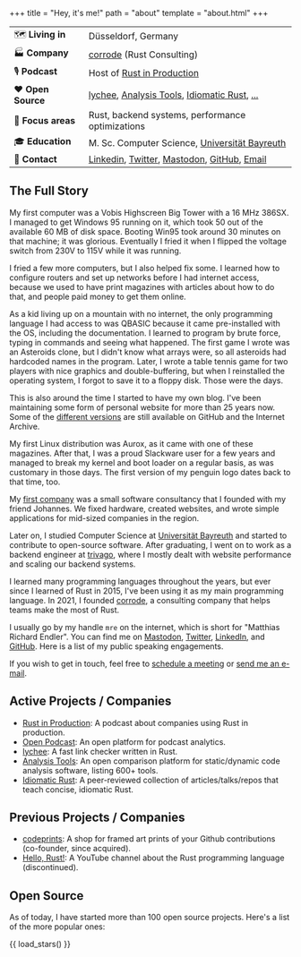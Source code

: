 +++
title = "Hey, it's me!"
path = "about"
template = "about.html"
+++

|                 |                                                                                                                                                             |
| --------------- | ----------------------------------------------------------------------------------------------------------------------------------------------------------- |
| 🗺️ **Living in**   | Düsseldorf, Germany                                                                                                                                         |
| 🏭 **Company**     | [corrode](https://corrode.dev) (Rust Consulting)                                                                                                            |
| 🎙️ **Podcast**     | Host of [Rust in Production](https://corrode.dev/podcast)                                                                                                   |
| ❤️ **Open Source** | [lychee](https://lychee.cli.rs), [Analysis Tools](https://analysis-tools.dev), [Idiomatic Rust](https://github.com/mre/idiomatic-rust), [...](#open-source) |
| 🎯 **Focus areas** | Rust, backend systems, performance optimizations                                                                                                            |
| 🎓 **Education**   | M. Sc. Computer Science, [Universität Bayreuth](https://www.uni-bayreuth.de/)                                                                               |
| 🤝 **Contact**     | [Linkedin], [Twitter], [Mastodon], [GitHub], [Email]                                                                                                        |

## The Full Story 

My first computer was a Vobis Highscreen Big Tower with a 16 MHz 386SX.
I managed to get Windows 95 running on it, which took 50 out of the available 60 MB of
disk space. Booting Win95 took around 30 minutes on that machine; it was glorious.
Eventually I fried it when I flipped the voltage switch from 230V to 115V while it was running.

I fried a few more computers, but I also helped fix some. I learned how to
configure routers and set up networks before I had internet access, because
we used to have print magazines with articles about how to do that,
and people paid money to get them online.

As a kid living up on a mountain with no internet, the only programming language
I had access to was QBASIC because it came pre-installed with the OS, including the documentation.
I learned to program by brute force, typing in commands and seeing what
happened.
The first game I wrote was an Asteroids clone, but I didn't know what arrays were,
so all asteroids had hardcoded names in the program.
Later, I wrote a table tennis game for two players with nice graphics and double-buffering, but
when I reinstalled the operating system, I forgot to save it to a floppy disk.
Those were the days.

This is also around the time I started to have my own blog.
I've been maintaining some form of personal website for more than 25 years now. Some of the [different versions](https://github.com/mre/endler.dev) are still available on GitHub and the Internet Archive.

My first Linux distribution was Aurox, as it came with one of these magazines.
After that, I was a proud Slackware user for a few years and managed to break my kernel and boot loader on a regular basis,
as was customary in those days.
The first version of my penguin logo dates back to that time, too.

My [first company](https://web.archive.org/web/20111128060819/http://www.ebit-systems.de/) was a small software consultancy that I founded with my friend Johannes.
We fixed hardware, created websites, and wrote simple applications for mid-sized companies in the region.

Later on, I studied Computer Science at [Universit&auml;t Bayreuth] and started to contribute to open-source software.
After graduating, I went on to work as a backend engineer at [trivago], where I
mostly dealt with website performance and scaling our backend systems. 

I learned many programming languages throughout the years, but ever since I learned of Rust in 2015, I've been using it as my main programming language.
In 2021, I founded [corrode](https://corrode.dev), a consulting company that helps teams
make the most of Rust.

I usually go by my handle `mre` on the internet, which is short for "Matthias Richard Endler".
You can find me on [Mastodon], [Twitter], [LinkedIn], and [GitHub].
Here is a list of my public speaking engagements.

If you wish to get in touch, feel free to [schedule a meeting][calendar] or [send me an e-mail][email].

## Active Projects / Companies

- [Rust in Production](https://corrode.dev/podcast): A podcast about companies using Rust in production.
- [Open Podcast](https://openpodcast.app): An open platform for podcast analytics.
- [lychee](https://lychee.cli.rs): A fast link checker written in Rust.
- [Analysis Tools](https://analysis-tools.dev): An open comparison
  platform for static/dynamic code analysis software, listing 600+ tools.
- [Idiomatic Rust](https://github.com/mre/idiomatic-rust): A
  peer-reviewed collection of articles/talks/repos that teach concise, idiomatic
  Rust.

## Previous Projects / Companies

- [codeprints](https://codeprints.dev): A shop for framed art prints of your
  Github contributions (co-founder, since acquired).
- [Hello, Rust!](https://corrode.dev/hello-rust/): A YouTube channel about the Rust programming language
  (discontinued).

## Open Source

As of today, I have started more than 100 open source projects. Here's a list of the more popular ones:

{{ load_stars() }}

[universit&auml;t bayreuth]: https://www.uni-bayreuth.de
[trivago]: https://tech.trivago.com/
[github]: https://github.com/mre/
[twitter]: https://twitter.com/matthiasendler
[linkedin]: https://www.linkedin.com/in/matthiasendler/
[mastodon]: https://mastodon.social/@mre
[calendar]: https://cal.com/chunyoupeng
[email]: mailto:matthias@endler.dev